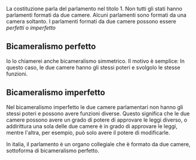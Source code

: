 La costituzione parla del parlamento nel titolo 1. Non tutti gli stati hanno parlamenti formati da due camere. Alcuni parlamenti sono formati da una camera soltanto. I parlamenti formati da due camere possono essere *perfetti* o *imperfetto*

## Bicameralismo perfetto

Io lo chiamerei anche bicameralismo simmetrico. Il motivo è semplice: In questo caso, le due camere hanno gli stessi poteri e svolgolo le stesse funzioni.

## Bicameralismo imperfetto

Nel bicameralismo imperfetto le due camere parlamentari non hanno gli stessi poteri e possono avere funzioni diverse. Questo significa che le due camere possono avere un grado di potere di approvare le leggi diverso, o addirittura una sola delle due camere è in grado di approvare le leggi, mentre l'altra, per esempio, può solo avere il potere di modificarle.

In italia, il parlamento è un organo collegiale che è formato da due camere, sottoforma di bicameralismo perfetto.
